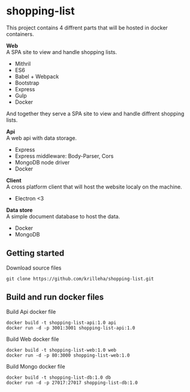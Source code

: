 # shopping-list

This project contains 4 diffrent parts that will be hosted in docker containers.  

__Web__  
A SPA site to view and handle shopping lists.

* Mithril
* ES6
* Babel + Webpack
* Bootstrap
* Express
* Gulp
* Docker

And together they serve a SPA site to view and handle diffrent shopping lists.

__Api__  
A web api with data storage.

* Express
* Express middleware: Body-Parser, Cors
* MongoDB node driver
* Docker

__Client__  
A cross platform client that will host the website localy on the machine.

* Electron <3

__Data store__  
A simple document database to host the data.

* Docker
* MongoDB

## Getting started

Download source files

```
git clone https://github.com/krilleha/shopping-list.git
```

## Build and run docker files

Build Api docker file

```
docker build -t shopping-list-api:1.0 api
docker run -d -p 3001:3001 shopping-list-api:1.0
```

Build Web docker file

```
docker build -t shopping-list-web:1.0 web
docker run -d -p 80:3000 shopping-list-web:1.0
```

Build Mongo docker file

```
docker build -t shopping-list-db:1.0 db
docker run -d -p 27017:27017 shopping-list-db:1.0
```
